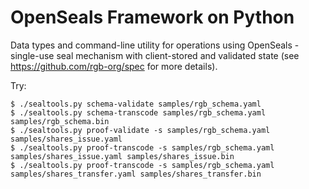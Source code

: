 # OpenSeals Framework on Python

Data types and command-line utility for operations using OpenSeals - single-use seal mechanism with client-stored
and validated state (see <https://github.com/rgb-org/spec> for more details).

Try:

```shell script
$ ./sealtools.py schema-validate samples/rgb_schema.yaml
$ ./sealtools.py schema-transcode samples/rgb_schema.yaml samples/rgb_schema.bin
$ ./sealtools.py proof-validate -s samples/rgb_schema.yaml samples/shares_issue.yaml
$ ./sealtools.py proof-transcode -s samples/rgb_schema.yaml samples/shares_issue.yaml samples/shares_issue.bin
$ ./sealtools.py proof-transcode -s samples/rgb_schema.yaml samples/shares_transfer.yaml samples/shares_transfer.bin
```
